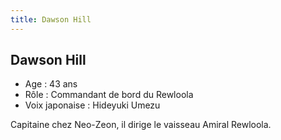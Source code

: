 ```yaml
---
title: Dawson Hill
---
```


Dawson Hill
-----------


- Age : 43 ans  
- Rôle : Commandant de bord du Rewloola  
- Voix japonaise : Hideyuki Umezu


Capitaine chez Neo-Zeon, il dirige le vaisseau Amiral Rewloola.

